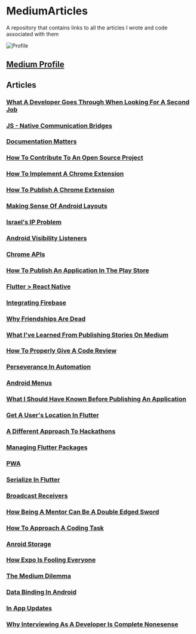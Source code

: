 # MediumArticles
A repository that contains links to all the articles I wrote and code associated with them

![Profile](https://github.com/TomerPacific/MediumArticles/blob/master/images/medium_profile.jpg?raw=true)

[Medium Profile](https://medium.com/@tomerpacific)
---
## Articles

### [What A Developer Goes Through When Looking For A Second Job](https://medium.freecodecamp.org/what-a-developer-goes-through-when-looking-for-a-second-job-f061c26ffd8f)

### [JS - Native Communication Bridges](https://medium.com/@tomerpacific/burning-bridges-native-part-1-7baef82b3f02)

### [Documentation Matters](https://medium.com/@tomerpacific/documentation-matters-41ef62dd5c2f)

### [How To Contribute To An Open Source Project](https://medium.com/@tomerpacific/how-to-contribute-to-an-open-source-repository-d66b5e99eec5)

### [How To Implement A Chrome Extension](https://medium.freecodecamp.org/how-to-implement-a-chrome-extension-3802d63b5376)

### [How To Publish A Chrome Extension](https://medium.freecodecamp.org/how-to-publish-your-chrome-extension-dd8400a3d53)

### [Making Sense Of Android Layouts](https://medium.freecodecamp.org/how-to-make-sense-of-the-many-android-layouts-693b262706e0)

### [Israel's IP Problem](https://hackernoon.com/israels-ip-problem-7d8916cb93ec)

### [Android Visibility Listeners](https://medium.freecodecamp.org/how-and-why-to-use-android-visibility-listeners-971e3b6511ec)

### [Chrome APIs](https://medium.freecodecamp.org/features-of-the-chrome-api-you-should-know-bf5c8b6c7733)

### [How To Publish An Application In The Play Store](https://medium.freecodecamp.org/how-to-publish-an-application-in-the-play-store-8ddcc6dc3587)

### [Flutter > React Native](https://hackernoon.com/flutter-react-native-b5e82a2c3e82)

### [Integrating Firebase](https://medium.freecodecamp.org/how-to-integrate-firebase-with-your-application-74fdde01dfe2)

### [Why Friendships Are Dead](https://hackernoon.com/why-friendships-are-dead-4db6f27962da)

### [What I've Learned From Publishing Stories On Medium](https://medium.freecodecamp.org/what-ive-learned-from-publishing-stories-on-medium-9057da232465)

### [How To Properly Give A Code Review](https://medium.freecodecamp.org/how-to-properly-give-a-code-review-c2fcc49e345f)

### [Perseverance In Automation](https://medium.com/swlh/perseverance-in-automation-147630672ba8)

### [Android Menus](https://medium.freecodecamp.org/an-introduction-to-android-menus-c9f382264b49)

### [What I Should Have Known Before Publishing An Application](https://hackernoon.com/what-i-should-have-known-before-publishing-an-application-898d8f72a0e2)

### [Get A User's Location In Flutter](https://medium.com/flutter-community/get-a-users-location-in-flutter-20f488ac8043)

### [A Different Approach To Hackathons](https://medium.freecodecamp.org/a-different-approach-to-hackathons-b88960d9cb79)

### [Managing Flutter Packages](https://medium.com/flutter-community/managing-packages-in-flutter-6018cecaf3a7)

### [PWA](https://medium.freecodecamp.org/an-explanation-of-progressive-web-apps-for-the-non-pwa-crowd-8a400e275ea1)

### [Serialize In Flutter](https://medium.com/flutter-community/serializing-your-object-in-flutter-ab510f0b8b47)

### [Broadcast Receivers](https://android.jlelse.eu/broadcast-receivers-for-beginners-a9d7aa03fb76)

### [How Being A Mentor Can Be A Double Edged Sword](https://www.freecodecamp.org/news/how-being-a-mentor-can-be-a-double-edged-sword/)

### [How To Approach A Coding Task](https://medium.com/better-programming/how-to-approach-a-coding-task-15178b7f04fa)

### [Anroid Storage](https://android.jlelse.eu/android-memory-cd45b82c0995)

### [How Expo Is Fooling Everyone](https://medium.com/better-programming/how-expo-is-fooling-everyone-adf7f34d7528)

### [The Medium Dilemma](https://medium.com/@tomerpacific/the-medium-dilemma-39307304558)

### [Data Binding In Android](https://medium.com/better-programming/how-to-bind-data-in-android-bbb1e180a928)

### [In App Updates](https://android.jlelse.eu/in-app-updates-6de58dab26ce)

### [Why Interviewing As A Developer Is Complete Nonesense](https://hackernoon.com/why-interviewing-as-a-developer-is-complete-nonsense-qt6q3yb4)


